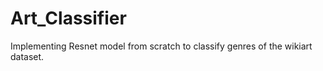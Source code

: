 # Art_Classifier
 Implementing Resnet model from scratch to classify genres of the wikiart dataset.

